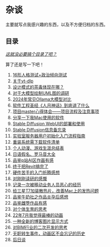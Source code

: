 # 杂谈

主要就写点我感兴趣的东西，以及不方便归档的东西。

## 目录

_<u>这就没必要搞个目录了吧？</u>_

算了还是写一下吧！

1. [16形人格测试+政治倾向测试](./16形人格测试+政治倾向测试.md)
2. [关于yt-dlp](./关于yt-dlp.md)
3. [设计模式的茶毒体现在哪？](./设计模式的荼毒体现在哪.md)
4. [对于大模型绘制UML图的调研](./对于大模型绘制UML图的调研.md)
5. [2024年常见Ollama大模型对比](./2024年常见Ollama大模型对比.md)
6. [软件工程圣经《人月神话》到底讲了什么](./软件工程圣经《人月神话》到底讲了什么.md)
7. [项目master心得体会——项目流程及注意事项](./项目master心得体会——项目流程及注意事项.md)
8. [分享一下我Mac使用的软件](./分享一下我Mac使用的软件.md)
9. [Stable Diffusion WebUI的部署和使用](./Stable%20Diffusion%20WebUI的部署和使用.md)
10. [Stable Diffusion信息备忘录](./Stable%20Diffusion信息备忘录.md)
11. [实验室服务器用户初始化入门流程指南](./实验室服务器用户初始化入门流程指南.md)
12. [重装系统需下载软件清单](./重装系统需下载软件清单.md)
13. [个人动漫、游戏生涯总结表](./个人动漫、游戏生涯总结表.md)
14. [日语假名、罗马音大全](./日语假名、罗马音大全.md)
15. [品鉴p站AI区作画有感](./品鉴p站AI区作画有感.md)
16. [终于把Revit搞完了](./终于把Revit搞完了.md)
17. [硬件苦手的入门折腾感想](./硬件苦手的入门折腾感想.md)
18. [对刚刚读研的感慨](./对刚刚读研的感慨.md)
19. [记录一次被移动业务人员恶心的经历](./记录一次被移动业务人员恶心的经历.md)
20. [给三星T7加装散热片，改善Mac上的发热问题](./给三星T7加装散热片，改善Mac上的发热问题.md)
21. [品鉴牛奶社之作品炎孕后感想](./品鉴牛奶社之作品炎孕后感想.md)
22. [品鉴雌堕作品有感](./品鉴雌堕作品有感.md)
23. [对个体生育的思考](./对个体生育的思考.md)
24. [22年7月我觉得最棒的动画](./22年7月我觉得最棒的动画.md)
25. [一种全新的博客图片显示方式](./一种全新的博客图片显示方式.md)
26. [对BIM行业的二次开发的思考](./对BIM行业的二次开发的思考.md)
27. [无职转生事件，动画区不会忘记的历史](./无职转生事件，动画区不会忘记的历史.md)
28. [后日谈](./后日谈/index.md)
